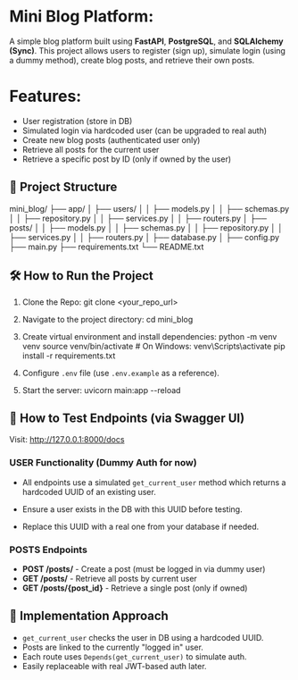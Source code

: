 # Mini Blog Platform:
A simple blog platform built using **FastAPI**, **PostgreSQL**, and **SQLAlchemy (Sync)**. This project allows users to register (sign up), simulate login (using a dummy method), create blog posts, and retrieve their own posts.

# Features:
- User registration (store in DB)
- Simulated login via hardcoded user (can be upgraded to real auth)
- Create new blog posts (authenticated user only)
- Retrieve all posts for the current user
- Retrieve a specific post by ID (only if owned by the user)

📁 Project Structure
--------------------

mini_blog/
├── app/
│   ├── users/
│   │   ├── models.py
│   │   ├── schemas.py
│   │   ├── repository.py
│   │   ├── services.py
│   │   ├── routers.py
│   ├── posts/
│   │   ├── models.py
│   │   ├── schemas.py
│   │   ├── repository.py
│   │   ├── services.py
│   │   ├── routers.py
│   ├── database.py
│   ├── config.py
├── main.py
├── requirements.txt
└── README.txt

🛠️ How to Run the Project
--------------------------

1. Clone the Repo:
   git clone <your_repo_url>

2. Navigate to the project directory:
   cd mini_blog

3. Create virtual environment and install dependencies:
   python -m venv venv
   source venv/bin/activate  # On Windows: venv\Scripts\activate
   pip install -r requirements.txt

4. Configure `.env` file (use `.env.example` as a reference).

5. Start the server:
   uvicorn main:app --reload

🧪 How to Test Endpoints (via Swagger UI)
----------------------------------------

Visit: http://127.0.0.1:8000/docs

### USER Functionality (Dummy Auth for now)

- All endpoints use a simulated `get_current_user` method which returns a hardcoded UUID of an existing user.

- Ensure a user exists in the DB with this UUID before testing.

- Replace this UUID with a real one from your database if needed.

### POSTS Endpoints

- **POST /posts/** - Create a post (must be logged in via dummy user)
- **GET /posts/** - Retrieve all posts by current user
- **GET /posts/{post_id}** - Retrieve a single post (only if owned)

🧠 Implementation Approach
---------------------------

- `get_current_user` checks the user in DB using a hardcoded UUID.
- Posts are linked to the currently "logged in" user.
- Each route uses `Depends(get_current_user)` to simulate auth.
- Easily replaceable with real JWT-based auth later.
